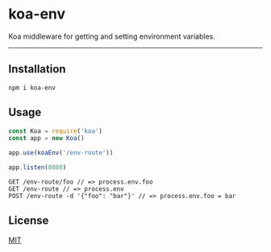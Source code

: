 # koa-env

Koa middleware for getting and setting environment variables.

--------

## Installation

`npm i koa-env`

## Usage

```javascript
const Koa = require('koa')
const app = new Koa()

app.use(koaEnv('/env-route'))

app.listen(8080)
```

```
GET /env-route/foo // => process.env.foo
GET /env-route // => process.env
POST /env-route -d '{"foo": "bar"}' // => process.env.foo = bar
```

## License

[MIT](./LICENSE.md)
